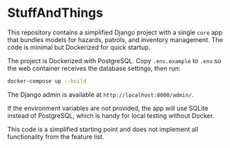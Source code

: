 # StuffAndThings

This repository contains a simplified Django project with a single `core` app
that bundles models for hazards, patrols, and inventory management. The code is
minimal but Dockerized for quick startup.

The project is Dockerized with PostgreSQL. Copy `.env.example` to `.env` so the
web container receives the database settings, then run:

```bash
docker-compose up --build
```

The Django admin is available at `http://localhost:8000/admin/`.

If the environment variables are not provided, the app will use SQLite instead
of PostgreSQL, which is handy for local testing without Docker.

This code is a simplified starting point and does not implement all functionality from the feature list.

